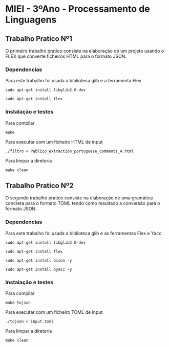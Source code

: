 # MIEI - 3ºAno - Processamento de Linguagens

## Trabalho Pratico Nº1 

O primeiro trabalho pratico consiste na elaboração de um projeto usando o FLEX que converte ficheiros HTML para o formato JSON.


### Dependencias

Para este trabalho foi usada a biblioteca glib e a ferramenta Flex

```
sudo apt-get install libglib2.0-dev
```

```
sudo apt-get install flex
```




### Instalação e testes

Para compilar 

```
make
```

Para executar com um ficheiro HTML de input

```
./filtro < Publico_extraction_portuguese_comments_4.html
```
Para limpar a diretoria 

```
make clean
```

## Trabalho Pratico Nº2 

O segundo trabalho pratico consiste na elaboração de uma gramática concreta para o formato TOML tendo como resultado a conversão para o formato JSON.

### Dependencias

Para este trabalho foi usada a biblioteca glib e as ferramentas Flex e Yacc

```
sudo apt-get install libglib2.0-dev
```

```
sudo apt-get install flex
```

```
sudo apt-get install bison -y
```

```
sudo apt-get install byacc -y
```

### Instalação e testes

Para compilar 

```
make tojson
```

Para executar com um ficheiro TOML de input 

```
./tojson < input.toml
```
 
Para limpar a diretoria 

```
make clean
```